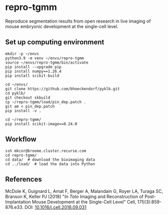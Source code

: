 # repro-tgmm
Reproduce segmentation results from open research in live imaging of mouse embryonic development at the single-cell level.

## Set up computing environment

    mkdir -p ~/envs
    python3.9 -m venv ~/envs/repro-tgmm
    source ~/envs/repro-tgmm/bin/activate
    pip install --upgrade pip
    pip install numpy==1.26.4
    pip install scikit-build

    cd ~/envs/
    git clone https://github.com/bhoeckendorf/pyklb.git
    cd pyklb/
    git checkout skbuild
    cp ~/repro-tgmm/load/pin_dep.patch .
    git am < pin_dep.patch
    pip install -v .

    cd ~/repro-tgmm/
    pip install scikit-image==0.24.0

## Workflow

    ssh mkcor@broome.cluster.recurse.com
    cd repro-tgmm/
    cd data/  # download the bioimaging data
    cd ../load/  # load the data into Python

## References

McDole K, Guignard L, Amat F, Berger A, Malandain G, Royer LA, Turaga SC,
Branson K, Keller PJ (2018) "*In Toto* Imaging and Reconstruction of
Post-Implantation Mouse Development at the Single-Cell Level" Cell,
175(3):859-876.e33.
DOI: [10.1016/j.cell.2018.09.031](http://doi.org/10.1016/j.cell.2018.09.031)
